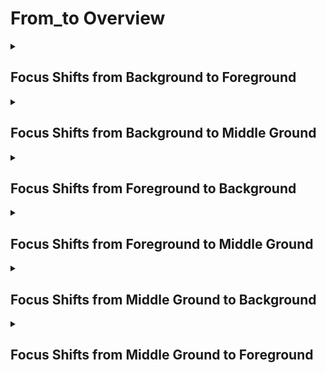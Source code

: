 # From_to Overview

<details>
<summary><h2>Focus Shifts from Background to Foreground</h2></summary>


<h3>🔵 Label Name:</h3>
<code>focus_from_background_to_foreground</code>


<h3>📖 Definition:</h3>
Does the video start with the background in focus and then shift to the foreground?

<details>
<summary><h4> Question (Definition)</h4></summary>

</details>

<details>
<summary><h4> Alternative Question</h4></summary>

- Does the focus transition from the background to the foreground?

- Is there a focus shift where the background starts sharp and then the foreground becomes clear?

- Does the video begin with a sharp background before adjusting to the foreground?

- Is the initial shot focused on the background before refocusing on the foreground?

- Does the sequence open with a clear background but then shift focus to the foreground?

- Is the focus deliberately moved from the background to the foreground?

- Does the shot gradually shift from the background to bring the foreground into focus?

- Is there a clear transition where the background blurs while the foreground sharpens?

</details>

<details>
<summary><h4> Prompt (Definition)</h4></summary>

- The video starts with the background in focus and then shifts to the foreground.

</details>

<details>
<summary><h4> Alternative Prompt</h4></summary>

- A video where the focus moves from the background to the foreground.

- A scene that begins with a sharp background and then transitions to the foreground.

- A shot where the background is in focus first, but the foreground becomes clearer.

- A video where the depth of field shifts from the background to the foreground.

- A sequence where the focus transitions from a distant subject to the foreground.

- A shot where the background starts in focus but gradually fades out while the foreground sharpens.

- A video showing a deliberate shift in focus from background to foreground.

- A scene where the focus transitions smoothly from background to foreground.

</details>

<h4>🟢 Positive:</h4>
<code>self.cam_setup.focus_info['start'] == 'background' and self.cam_setup.focus_info['end'] == 'foreground' and self.cam_setup.is_rack_pull_focus</code>

<h4>🔴 Negative:</h4>
<code>not (self.cam_setup.focus_info['start'] in ['background', 'unknown'] and self.cam_setup.focus_info['end'] in ['foreground', 'unknown'])</code>

</details>

<details>
<summary><h2>Focus Shifts from Background to Middle Ground</h2></summary>


<h3>🔵 Label Name:</h3>
<code>focus_from_background_to_middle_ground</code>


<h3>📖 Definition:</h3>
Does the video start with the background in focus and then shift to the middle ground?

<details>
<summary><h4> Question (Definition)</h4></summary>

</details>

<details>
<summary><h4> Alternative Question</h4></summary>

- Does the focus transition from the background to the middle ground?

- Is there a focus shift where the background starts sharp and then the middle ground becomes clear?

- Does the video begin with a sharp background before adjusting to the middle ground?

- Is the initial shot focused on the background before refocusing on the middle ground?

- Does the sequence open with a clear background but then shift focus to the middle ground?

- Is the focus deliberately moved from the background to the middle ground?

- Does the shot gradually shift from the background to bring the middle ground into focus?

- Is there a clear transition where the background blurs while the middle ground sharpens?

</details>

<details>
<summary><h4> Prompt (Definition)</h4></summary>

- The video starts with the background in focus and then shifts to the middle ground.

</details>

<details>
<summary><h4> Alternative Prompt</h4></summary>

- A video where the focus moves from the background to the middle ground.

- A scene that begins with a sharp background and then transitions to the middle ground.

- A shot where the background is in focus first, but the middle ground becomes clearer.

- A video where the depth of field shifts from the background to the middle ground.

- A sequence where the focus transitions from a distant subject to the middle ground.

- A shot where the background starts in focus but gradually fades out while the middle ground sharpens.

- A video showing a deliberate shift in focus from background to middle ground.

- A scene where the focus transitions smoothly from background to middle ground.

</details>

<h4>🟢 Positive:</h4>
<code>self.cam_setup.focus_info['start'] == 'background' and self.cam_setup.focus_info['end'] == 'middle_ground' and self.cam_setup.is_rack_pull_focus</code>

<h4>🔴 Negative:</h4>
<code>not (self.cam_setup.focus_info['start'] in ['background', 'unknown'] and self.cam_setup.focus_info['end'] in ['middle_ground', 'unknown'])</code>

</details>

<details>
<summary><h2>Focus Shifts from Foreground to Background</h2></summary>


<h3>🔵 Label Name:</h3>
<code>focus_from_foreground_to_background</code>


<h3>📖 Definition:</h3>
Does the video start with the foreground in focus and then transition to focusing on the background?

<details>
<summary><h4> Question (Definition)</h4></summary>

</details>

<details>
<summary><h4> Alternative Question</h4></summary>

- Does the focus transition from a sharp foreground to a sharp background?

- Is there a shift in focus from the foreground to the background over time?

- Does the video begin with the foreground in focus before changing to the background?

- Is the initial shot focusing on the foreground before transitioning to the background?

- Does the sequence open with a foreground subject in focus before shifting to the background?

- Is the focus deliberately moved from the foreground to the background?

- Does the shot gradually refocus from a nearby subject to a distant background?

- Is there a clear depth transition where the foreground blurs while the background sharpens?

</details>

<details>
<summary><h4> Prompt (Definition)</h4></summary>

- The video starts with the foreground in focus and then transitions to focusing on the background.

</details>

<details>
<summary><h4> Alternative Prompt</h4></summary>

- A video where the focus moves from the foreground to the background.

- A scene that begins with the foreground in sharp focus and transitions to the background.

- A shot that starts with a foreground subject in focus before shifting to the background.

- A video where the depth of field gradually changes from the foreground to the background.

- A sequence where the focus transitions from a near subject to a distant background.

- A shot where the foreground starts in focus and later becomes blurred while the background sharpens.

- A video demonstrating a clear shift in focus from foreground to background.

- A scene where the depth transitions as the focus moves from foreground to background.

</details>

<h4>🟢 Positive:</h4>
<code>self.cam_setup.focus_info['start'] == 'foreground' and self.cam_setup.focus_info['end'] == 'background' and self.cam_setup.is_rack_pull_focus</code>

<h4>🔴 Negative:</h4>
<code>not (self.cam_setup.focus_info['start'] in ['foreground', 'unknown'] and self.cam_setup.focus_info['end'] in ['background', 'unknown'])</code>

</details>

<details>
<summary><h2>Focus Shifts from Foreground to Middle Ground</h2></summary>


<h3>🔵 Label Name:</h3>
<code>focus_from_foreground_to_middle_ground</code>


<h3>📖 Definition:</h3>
Does the video start with the foreground in focus and then transition to focusing on the middle ground?

<details>
<summary><h4> Question (Definition)</h4></summary>

</details>

<details>
<summary><h4> Alternative Question</h4></summary>

- Does the focus transition from a sharp foreground to a sharp middle ground?

- Is there a shift in focus from the foreground to the middle ground over time?

- Does the video begin with the foreground in focus before changing to the middle ground?

- Is the initial shot focusing on the foreground before transitioning to the middle ground?

- Does the sequence open with a foreground subject in focus before shifting to the middle ground?

- Is the focus deliberately moved from the foreground to the middle ground?

- Does the shot gradually refocus from a nearby subject to a middle ground position?

- Is there a clear depth transition where the foreground blurs while the middle ground sharpens?

</details>

<details>
<summary><h4> Prompt (Definition)</h4></summary>

- The video starts with the foreground in focus and then transitions to focusing on the middle ground.

</details>

<details>
<summary><h4> Alternative Prompt</h4></summary>

- A video where the focus moves from the foreground to the middle ground.

- A scene that begins with the foreground in sharp focus and transitions to the middle ground.

- A shot that starts with a foreground subject in focus before shifting to the middle ground.

- A video where the depth of field gradually changes from the foreground to the middle ground.

- A sequence where the focus transitions from a near subject to a middle ground.

- A shot where the foreground starts in focus and later becomes blurred while the middle ground sharpens.

- A video demonstrating a clear shift in focus from foreground to middle ground.

- A scene where the depth transitions as the focus moves from foreground to middle ground.

</details>

<h4>🟢 Positive:</h4>
<code>self.cam_setup.focus_info['start'] == 'foreground' and self.cam_setup.focus_info['end'] == 'middle_ground' and self.cam_setup.is_rack_pull_focus</code>

<h4>🔴 Negative:</h4>
<code>not (self.cam_setup.focus_info['start'] in ['foreground', 'unknown'] and self.cam_setup.focus_info['end'] in ['middle_ground', 'unknown'])</code>

</details>

<details>
<summary><h2>Focus Shifts from Middle Ground to Background</h2></summary>


<h3>🔵 Label Name:</h3>
<code>focus_from_middle_ground_to_background</code>


<h3>📖 Definition:</h3>
Does the video start with the middle ground in focus and then shift to the background?

<details>
<summary><h4> Question (Definition)</h4></summary>

</details>

<details>
<summary><h4> Alternative Question</h4></summary>

- Does the focus transition from the middle ground to the background?

- Is there a focus shift where the middle ground starts sharp and then the background becomes clear?

- Does the video begin with a sharp middle ground before adjusting to the background?

- Is the initial shot focused on the middle ground before refocusing on the background?

- Does the sequence open with a clear middle ground but then shift focus to the background?

- Is the focus deliberately moved from the middle ground to the background?

- Does the shot gradually shift from the middle ground to bring the background into focus?

- Is there a clear transition where the middle ground blurs while the background sharpens?

</details>

<details>
<summary><h4> Prompt (Definition)</h4></summary>

- The video starts with the middle ground in focus and then shifts to the background.

</details>

<details>
<summary><h4> Alternative Prompt</h4></summary>

- A video where the focus moves from the middle ground to the background.

- A scene that begins with a sharp middle ground and then transitions to the background.

- A shot where the middle ground is in focus first, but the background becomes clearer.

- A video where the depth of field shifts from the middle ground to the background.

- A sequence where the focus transitions from a mid-range subject to the background.

- A shot where the middle ground starts in focus but gradually fades out while the background sharpens.

- A video showing a deliberate shift in focus from middle ground to background.

- A scene where the focus transitions smoothly from middle ground to background.

</details>

<h4>🟢 Positive:</h4>
<code>self.cam_setup.focus_info['start'] == 'middle_ground' and self.cam_setup.focus_info['end'] == 'background' and self.cam_setup.is_rack_pull_focus</code>

<h4>🔴 Negative:</h4>
<code>not (self.cam_setup.focus_info['start'] in ['middle_ground', 'unknown'] and self.cam_setup.focus_info['end'] in ['background', 'unknown'])</code>

</details>

<details>
<summary><h2>Focus Shifts from Middle Ground to Foreground</h2></summary>


<h3>🔵 Label Name:</h3>
<code>focus_from_middle_ground_to_foreground</code>


<h3>📖 Definition:</h3>
Does the video start with the middle ground in focus and then shift to the foreground?

<details>
<summary><h4> Question (Definition)</h4></summary>

</details>

<details>
<summary><h4> Alternative Question</h4></summary>

- Does the focus transition from the middle ground to the foreground?

- Is there a focus shift where the middle ground starts sharp and then the foreground becomes clear?

- Does the video begin with a sharp middle ground before adjusting to the foreground?

- Is the initial shot focused on the middle ground before refocusing on the foreground?

- Does the sequence open with a clear middle ground but then shift focus to the foreground?

- Is the focus deliberately moved from the middle ground to the foreground?

- Does the shot gradually shift from the middle ground to bring the foreground into focus?

- Is there a clear transition where the middle ground blurs while the foreground sharpens?

</details>

<details>
<summary><h4> Prompt (Definition)</h4></summary>

- The video starts with the middle ground in focus and then shifts to the foreground.

</details>

<details>
<summary><h4> Alternative Prompt</h4></summary>

- A video where the focus moves from the middle ground to the foreground.

- A scene that begins with a sharp middle ground and then transitions to the foreground.

- A shot where the middle ground is in focus first, but the foreground becomes clearer.

- A video where the depth of field shifts from the middle ground to the foreground.

- A sequence where the focus transitions from the middle ground to the foreground.

- A shot where the middle ground starts in focus but gradually fades out while the foreground sharpens.

- A video showing a deliberate shift in focus from middle ground to foreground.

- A scene where the focus transitions smoothly from middle ground to foreground.

</details>

<h4>🟢 Positive:</h4>
<code>self.cam_setup.focus_info['start'] == 'middle_ground' and self.cam_setup.focus_info['end'] == 'foreground' and self.cam_setup.is_rack_pull_focus</code>

<h4>🔴 Negative:</h4>
<code>not (self.cam_setup.focus_info['start'] in ['middle_ground', 'unknown'] and self.cam_setup.focus_info['end'] in ['foreground', 'unknown'])</code>

</details>

